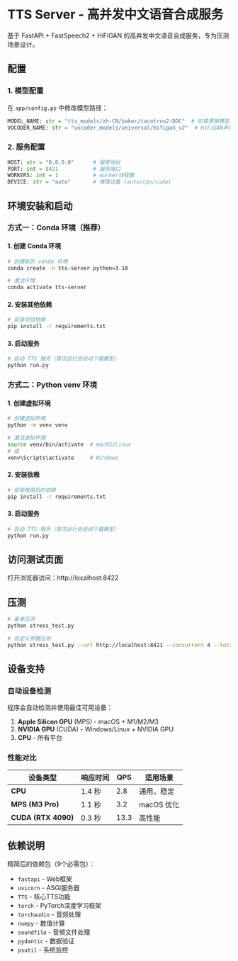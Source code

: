 # TTS Server - 高并发中文语音合成服务

基于 FastAPI + FastSpeech2 + HiFiGAN 的高并发中文语音合成服务，专为压测场景设计。

## 配置

### 1. 模型配置

在 `app/config.py` 中修改模型路径：

```python
MODEL_NAME: str = "tts_models/zh-CN/baker/tacotron2-DDC"  # 如需更换模型，修改此行
VOCODER_NAME: str = "vocoder_models/universal/hifigan_v2"  # HiFiGAN声码器
```

### 2. 服务配置

```python
HOST: str = "0.0.0.0"      # 服务地址
PORT: int = 8421           # 服务端口
WORKERS: int = 1           # worker线程数
DEVICE: str = "auto"       # 推理设备 (auto/cpu/cuda)
```

## 环境安装和启动

### 方式一：Conda 环境（推荐）

#### 1. 创建 Conda 环境

```bash
# 创建新的 conda 环境
conda create -n tts-server python=3.10

# 激活环境
conda activate tts-server
```

#### 2. 安装其他依赖

```bash
# 安装项目依赖
pip install -r requirements.txt
```

#### 3. 启动服务

```bash
# 启动 TTS 服务（首次运行会自动下载模型）
python run.py
```

### 方式二：Python venv 环境

#### 1. 创建虚拟环境

```bash
# 创建虚拟环境
python -m venv venv

# 激活虚拟环境
source venv/bin/activate  # macOS/Linux
# 或
venv\Scripts\activate     # Windows
```

#### 2. 安装依赖

```bash
# 安装精简后的依赖
pip install -r requirements.txt
```

#### 3. 启动服务

```bash
# 启动 TTS 服务（首次运行会自动下载模型）
python run.py
```

## 访问测试页面

打开浏览器访问：http://localhost:8422

## 压测

```bash
# 基本压测
python stress_test.py

# 自定义参数压测
python stress_test.py --url http://localhost:8421 --concurrent 4 --total 20  --lang en
```

## 设备支持

### 自动设备检测

程序会自动检测并使用最佳可用设备：

1. **Apple Silicon GPU** (MPS) - macOS + M1/M2/M3
2. **NVIDIA GPU** (CUDA) - Windows/Linux + NVIDIA GPU  
3. **CPU** - 所有平台

### 性能对比

| 设备类型 | 响应时间 | QPS | 适用场景 |
|----------|----------|-----|----------|
| **CPU** | 1.4 秒 | 2.8 | 通用，稳定 |
| **MPS (M3 Pro)** | 1.1 秒 | 3.2 | macOS 优化 |
| **CUDA (RTX 4090)** | 0.3 秒 | 13.3 | 高性能 |

## 依赖说明

精简后的依赖包（9个必需包）：
- `fastapi` - Web框架
- `uvicorn` - ASGI服务器  
- `TTS` - 核心TTS功能
- `torch` - PyTorch深度学习框架
- `torchaudio` - 音频处理
- `numpy` - 数值计算
- `soundfile` - 音频文件处理
- `pydantic` - 数据验证
- `psutil` - 系统监控

